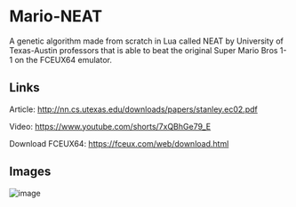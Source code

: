 # Mario-NEAT
A genetic algorithm made from scratch in Lua called NEAT by University of 
Texas-Austin professors that is able to beat the original Super Mario Bros 1-1 
on the FCEUX64 emulator.

## Links
Article: http://nn.cs.utexas.edu/downloads/papers/stanley.ec02.pdf

Video: https://www.youtube.com/shorts/7xQBhGe79_E

Download FCEUX64: https://fceux.com/web/download.html

## Images
![image](https://user-images.githubusercontent.com/35881688/165564451-0b0ca369-1d79-4910-b8cc-2788c9eb46b0.png)

